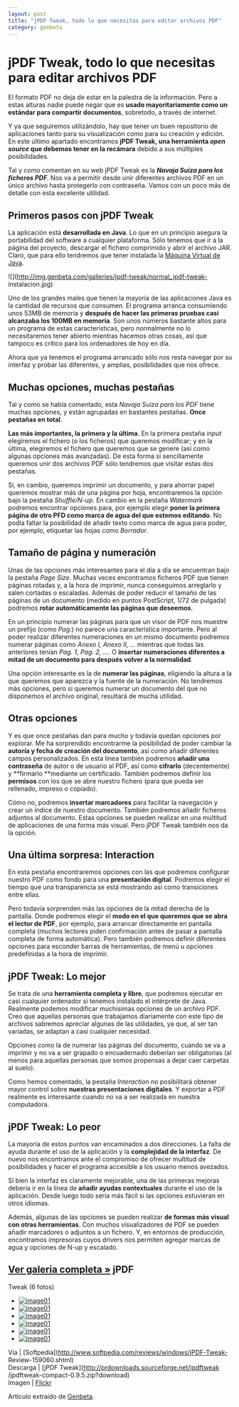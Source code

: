 ```yaml
---
layout: post
title: "jPDF Tweak, todo lo que necesitas para editar archivos PDF"
category: genbeta
---
```


# jPDF Tweak, todo lo que necesitas para editar archivos PDF

El formato PDF no deja de estar en la palestra de la información. Pero a estas
alturas nadie puede negar que es **usado mayoritariamente como un estándar
para compartir documentos**, sobretodo, a través de internet.

Y ya que seguiremos utilizándolo, hay que tener un buen repositorio de
aplicaciones tanto para su visualización como para su creación y edición. En
este último apartado encontramos **jPDF Tweak, una herramienta _open source_
que debemos tener en la recámara** debido a sus múltiples posibilidades.

Tal y como comentan en su web jPDF Tweak es la **_Navaja Suiza para los
ficheros PDF_**. Nos va a permitir desde unir diferentes archivos PDF en un
único archivo hasta protegerlo con contraseña. Vamos con un poco más de
detalle con esta excelente utilidad.  
  

## Primeros pasos con jPDF Tweak

  
La aplicación está **desarrollada en Java**. Lo que en un principio asegura la
portabilidad del software a cualquier plataforma. Sólo tenemos que ir a la
página del proyecto, descargar el fichero comprimido y abrir el archivo JAR.
Claro, que para ello tendremos que tener instalada la [Máquina Virtual de
Java](http://www.java.com/es/download/).

![](http://img.genbeta.com/galleries/jpdf-tweak/normal_jpdf-tweak-
instalacion.jpg)

Uno de los grandes males que tienen la mayoría de las aplicaciones Java es la
cantidad de recursos que consumen. El programa arranca consumiendo unos 53MB
de memoria y **después de hacer las primeras pruebas casi alcanzaba los 100MB
en memoria**. Son unos números bastante altos para un programa de estas
características, pero normalmente no lo necesitaremos tener abierto mientras
hacemos otras cosas, así que tampoco es crítico para los ordenadores de hoy en
día.

Ahora que ya tenemos el programa arrancado sólo nos resta navegar por su
interfaz y probar las diferentes, y amplias, posibilidades que nos ofrece.

## Muchas opciones, muchas pestañas

  
Tal y como se había comentado, esta _Navaja Suiza para los PDF_ tiene muchas
opciones, y están agrupadas en bastantes pestañas. **Once pestañas en total**.

**Las más importantes, la primera y la última**. En la primera pestaña _input_ elegiremos el fichero (o los ficheros) que queremos modificar; y en la última, elegiremos el fichero que queremos que se genere (así como algunas opciones más avanzadas). De esta forma si sencillamente queremos unir dos archivos PDF sólo tendremos que visitar estas dos pestañas.

Si, en cambio, queremos imprimir un documento, y para ahorrar papel queremos
mostrar más de una página por hoja, encontraremos la opción bajo la pestaña
_Shuffle/N-up_. En cambio en la pestaña _Watermark_ podremos encontrar
opciones para, por ejemplo elegir **poner la primera página de otro PFD como
marca de agua del que estemos editando**. No podía faltar la posibilidad de
añadir texto como marca de agua para poder, por ejemplo, etiquetar las hojas
como _Borrador_.

## Tamaño de página y numeración

  
Unas de las opciones más interesantes para el día a día se encuentran bajo la
pestaña _Page Size_. Muchas veces encontramos ficheros PDF que tienen páginas
rotadas y, a la hora de imprimir, nunca conseguimos arreglarlo y salen
cortadas o escaladas. Además de poder reducir el tamaño de las páginas de un
documento (medido en puntos PostScript, 1/72 de pulgada) podremos **rotar
automáticamente las páginas que deseemos**.

En un principio numerar las páginas para que un visor de PDF nos muestre un
prefijo (como _Pag._) no parece una característica importante. Pero al poder
realizar diferentes numeraciones en un mismo documento podremos numerar
páginas como _Anexo I, Anexo II, ..._ mientras que todas las anteriores tenían
_Pag. 1, Pag. 2, ..._. O **insertar numeraciones diferentes a mitad de un
documento para después volver a la normalidad**.

Una opción interesante es la de **numerar las páginas**, eligiendo la altura a
la que queremos que aparezca y la fuente de la numeración. No tendremos más
opciones, pero si queremos numerar un documento del que no disponemos el
archivo original, resultará de mucha utilidad.

## Otras opciones

  
Y es que once pestañas dan para mucho y todavía quedan opciones por explorar.
Me ha sorprendido encontrarme la posibilidad de poder cambiar la **autoría y
fecha de creación del documento**, así como añadir diferentes campos
personalizados. En esta línea también podremos **añadir una contraseña** de
autor o de usuario al PDF, así como **cifrarlo** (decentemente) y **firmarlo
**mediante un certificado. También podremos definir los **permisos** con los
que se abre nuestro fichero (para que pueda ser rellenado, impreso o copiado).

Cómo no, podremos **insertar marcadores** para facilitar la navegación y crear
un índice de nuestro documento. También podremos añadir ficheros adjuntos al
documento. Estas opciones se pueden realizar en una multitud de aplicaciones
de una forma más visual. Pero jPDF Tweak también nos da la opción.

## Una última sorpresa: Interaction

  
En esta pestaña encontraremos opciones con las que podremos configurar nuestro
PDF como fondo para una **presentación digital**. Podremos elegir el tiempo
que una transparencia se está mostrando así como transiciones entre ellas.

Pero todavía sorprenden más las opciones de la mitad derecha de la pantalla.
Donde podremos elegir el **modo en el que queremos que se abra el lector de
PDF**, por ejemplo, para arrancar directamente en pantalla completa (muchos
lectores piden confirmación antes de pasar a pantalla completa de forma
automática). Pero también podremos definir diferentes opciones para esconder
barras de herramientas, de menú u opciones predefinidas a la hora de imprimir.

## jPDF Tweak: Lo mejor

  
Se trata de una **herramienta completa y libre**, que podremos ejecutar en
casi cualquier ordenador si tenemos instalado el intérprete de Java. Realmente
podemos modificar muchísimas opciones de un archivo PDF. Creo que aquellas
personas que trabajamos diariamente con este tipo de archivos sabremos
apreciar algunas de las utilidades, ya que, al ser tan variadas, se adaptan a
casi cualquier necesidad.

Opciones como la de numerar las páginas del documento, cuando se va a imprimir
y no va a ser grapado o encuadernado deberían ser obligatorias (al menos para
aquellas personas que somos propensas a dejar caer carpetas al suelo).

Como hemos comentado, la pestaña _Interaction_ no posibilitará obtener mayor
control sobre **nuestras presentaciones digitales**. Y exportar a PDF
realmente es interesante cuando no va a ser realizada en nuestra computadora.

## jPDF Tweak: Lo peor

  
La mayoría de estos puntos van encaminados a dos direcciones. La falta de
ayuda durante el uso de la aplicación y la **complejidad de la interfaz**. De
nuevo nos encontramos ante el compromiso de ofrecer multitud de posibilidades
y hacer el programa accesible a los usuario menos avezados.

Si bien la interfaz es claramente mejorable, una de las primeras mejoras
debería ir en la línea de **añadir ayudas contextuales** durante el uso de la
aplicación. Desde luego todo sería más fácil si las opciones estuvieran en
otros idiomas.

Además, algunas de las opciones se pueden realizar **de formas más visual con
otras herramientas**. Con muchos visualizadores de PDF se pueden añadir
marcadores o adjuntos a un fichero. Y, en entornos de producción, encontramos
impresoras cuyos drivers nos permiten agregar marcas de agua y opciones de
N-up y escalado.

##  [ Ver galeria completa »](http://www.genbeta.com/galeria/jpdf-tweak) jPDF
Tweak (6 fotos)

  * [ ![image01](http://img.genbeta.com/galleries/jpdf-tweak/120_120_consumo-memoria.jpg) ](http://www.genbeta.com/galeria/jpdf-tweak/1)
  * [ ![image01](http://img.genbeta.com/galleries/jpdf-tweak/120_120_input-options.jpg) ](http://www.genbeta.com/galeria/jpdf-tweak/2)
  * [ ![image01](http://img.genbeta.com/galleries/jpdf-tweak/120_120_interaction-presentacion-digital.jpg) ](http://www.genbeta.com/galeria/jpdf-tweak/3)
  * [ ![image01](http://img.genbeta.com/galleries/jpdf-tweak/120_120_jpdf-tweak-instalacion.jpg) ](http://www.genbeta.com/galeria/jpdf-tweak/4)
  * [ ![image01](http://img.genbeta.com/galleries/jpdf-tweak/120_120_page-size.jpg) ](http://www.genbeta.com/galeria/jpdf-tweak/5)
  * [ ![image01](http://img.genbeta.com/galleries/jpdf-tweak/120_120_watermark.jpg) ](http://www.genbeta.com/galeria/jpdf-tweak/6)

Vía | [Softpedia](http://www.softpedia.com/reviews/windows/jPDF-Tweak-
Review-159060.shtml)  
Descarga | [jPDF Tweak](http://prdownloads.sourceforge.net/jpdftweak
/jpdftweak-compact-0.9.5.zip?download)  
Imagen | [Flickr](http://www.flickr.com/photos/xjara69/3387985048/)

Artículo extraído de [Genbeta](http://www.genbeta.com).